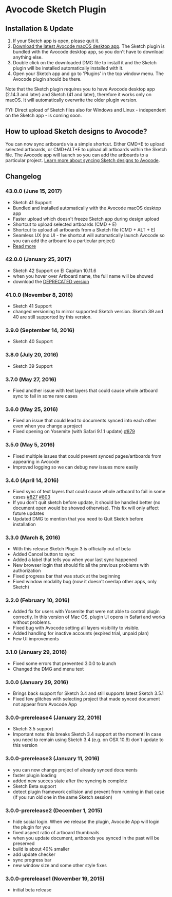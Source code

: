 # Avocode Sketch Plugin
## Installation & Update
1. If your Sketch app is open, please quit it.
2. [Download the latest Avocode macOS desktop app](https://avocode.com/download).
The Sketch plugin is bundled with the Avocode desktop app, so you don't have to download anything else.
3. Double click on the downloaded DMG file to install it and the Sketch plugin will be installed automatically installed with it.
4. Open your Sketch app and go to 'Plugins' in the top window menu. The Avocode plugin should be there.

Note that the Sketch plugin requires you to have Avocode desktop app (2.14.3 and later) and Sketch (41 and later), therefore it works only on macOS. It will automatically overwrite the older plugin version.

FYI: Direct upload of Sketch files also for Windows and Linux - independent on the Sketch app - is coming soon.
 
## How to upload Sketch designs to Avocode?
You can now sync artboards via a simple shortcut. Either CMD+E to upload selected artboards, or CMD+ALT+E to upload all artboards within the Sketch file. The Avocode app will launch so you can add the artboards to a particular project.
[Learn more about syncing Sketch designs to Avocode](https://help.avocode.com/projects-and-designs/design-upload/upload-sketch-designs-via-avocode-sketch-plugin).


## Changelog
### 43.0.0 (June 15, 2017)
- Sketch 41 Support
- Bundled and installed automatically with the Avocode macOS desktop app
- Faster upload which doesn't freeze Sketch app during design upload
- Shortcut to upload selected artboards (CMD + E)
- Shortcut to upload all artboards from a Sketch file (CMD + ALT + E)
- Seamless UX (no UI - the shortcut will automatically launch Avocode so you can add the artboard to a particular project)
- [Read more](https://help.avocode.com/projects-and-designs/design-upload/upload-sketch-designs-via-avocode-sketch-plugin)

### 42.0.0 (January 25, 2017)
- Sketch 42 Support on El Capitan 10.11.6
- when you hover over Artboard name, the full name will be showed
- download the [DEPRECATED version](https://manager.avocode.com/download/sketch-plugin/mac/)

### 41.0.0 (November 8, 2016)
- Sketch 41 Support
- changed versioning to mirror supported Sketch version. Sketch 39 and 40 are still supported by this version.

### 3.9.0 (September 14, 2016)
- Sketch 40 Support

### 3.8.0 (July 20, 2016)
- Sketch 39 Support

### 3.7.0 (May 27, 2016)
- Fixed another issue with text layers that could cause whole artboard sync to fail in some rare cases

### 3.6.0 (May 25, 2016)
- Fixed an issue that could lead to documents synced into each other even when you change a project
- Fixed opening on Yosemite (with Safari 9.1.1 update) [#879](https://github.com/avocode/avocode/issues/879)

### 3.5.0 (May 5, 2016)
- Fixed multiple issues that could prevent synced pages/artboards from appearing in Avocode
- Improved logging so we can debug new issues more easily

### 3.4.0 (April 14, 2016)
- Fixed sync of text layers that could cause whole artboard to fail in some cases [#827](https://github.com/avocode/avocode/issues/827) [#803](https://github.com/avocode/avocode/issues/803)
- If you don't quit sketch before update, it should be handled better (no document open would be showed otherwise). This fix will only affect future updates
- Updated DMG to mention that you need to Quit Sketch before installation

### 3.3.0 (March 8, 2016)
- With this release Sketch Plugin 3 is officially out of beta
- Added Cancel button to sync
- Added a label that tells you when your last sync happened
- New browser login that should fix all the previous problems with authorization
- Fixed progress bar that was stuck at the beginning
- Fixed window modality bug (now it doesn't overlap other apps, only Sketch)

### 3.2.0 (February 10, 2016)
- Added fix for users with Yosemite that were not able to control plugin correctly. In this version of Mac OS, plugin UI opens in Safari and works without problems.
- Fixed bug with Avocode setting all layers visibility to visible.
- Added handling for inactive accounts (expired trial, unpaid plan)
- Few UI improvements

### 3.1.0 (January 29, 2016)
- Fixed some errors that prevented 3.0.0 to launch
- Changed the DMG and menu text

### 3.0.0 (January 29, 2016)
- Brings back support for Sketch 3.4 and still supports latest Sketch 3.5.1
- Fixed few glitches with selecting project that made synced document not appear from Avocode App

### 3.0.0-prerelease4 (January 22, 2016)
- Sketch 3.5 support
- Important note: this breaks Sketch 3.4 support at the moment! In case you need to remain using Sketch 3.4 (e.g. on OSX 10.9) don't update to this version

### 3.0.0-prerelease3 (January 11, 2016)
- you can now change project of already synced documents
- faster plugin loading
- added new succes state after the syncing is complete
- Sketch Beta support
- detect plugin framework collision and prevent from running in that case (if you run old one in the same Sketch session)

### 3.0.0-prerelease2 (December 1, 2015)
- hide social login. When we release the plugin, Avocode App will login the plugin for you
- fixed aspect ratio of artboard thumbnails
- when you update document, artboards you synced in the past will be preserved
- build is about 40% smaller
- add update checker
- sync progress bar
- new window size and some other style fixes

### 3.0.0-prerelease1 (November 19, 2015)
- initial beta release

